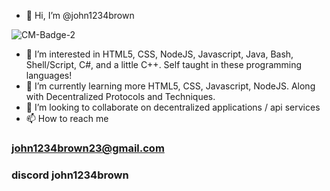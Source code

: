- 👋 Hi, I’m @john1234brown

![CM-Badge-2](https://github.com/john1234brown/john1234brown/assets/8825800/a05075c4-548d-4658-a45a-34726eda513c)


- 👀 I’m interested in HTML5, CSS, NodeJS, Javascript, Java, Bash, Shell/Script, C#, and a little C++. Self taught in these programming languages!
- 🌱 I’m currently learning more HTML5, CSS, Javascript, NodeJS. Along with Decentralized Protocols and Techniques.
- 💞️ I’m looking to collaborate on decentralized applications / api services
- 📫 How to reach me
 
 ### john1234brown23@gmail.com
 ### discord john1234brown

<!---
john1234brown/john1234brown is a ✨ special ✨ repository because its `README.md` (this file) appears on your GitHub profile.
You can click the Preview link to take a look at your changes.
--->
